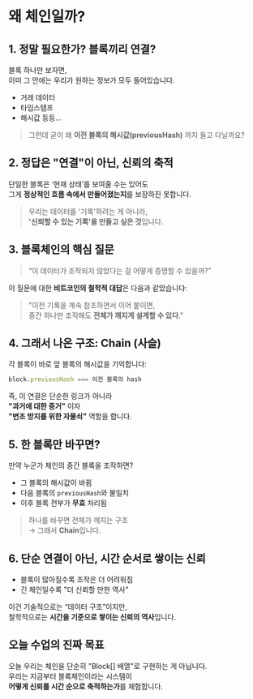 # 왜 체인일까?

## 1. 정말 필요한가? 블록끼리 연결?

블록 하나만 보자면,  
이미 그 안에는 우리가 원하는 정보가 모두 들어있습니다.

- 거래 데이터
- 타임스탬프
- 해시값 등등…

> 그런데 굳이 왜 **이전 블록의 해시값(previousHash)** 까지 들고 다닐까요?

## 2. 정답은 "연결"이 아닌, **신뢰의 축적**

단일한 블록은 ‘현재 상태’를 보여줄 수는 있어도  
그게 **정상적인 흐름 속에서 만들어졌는지**를 보장하진 못합니다.

> 우리는 데이터를 '기록'하려는 게 아니라,  
> **'신뢰할 수 있는 기록'을 만들고 싶은 것**입니다.

## 3. 블록체인의 핵심 질문

> “이 데이터가 조작되지 않았다는 걸 어떻게 증명할 수 있을까?”

이 질문에 대한 **비트코인의 철학적 대답**은 다음과 같았습니다:

> "이전 기록을 계속 참조하면서 이어 붙이면,  
>  중간 하나만 조작해도 **전체가 깨지게 설계할 수 있다**."

## 4. 그래서 나온 구조: Chain (사슬)

각 블록이 바로 앞 블록의 해시값을 기억합니다:

```ts
block.previousHash === 이전 블록의 hash
```

즉, 이 연결은 단순한 링크가 아니라  
**"과거에 대한 증거"** 이자  
**"변조 방지를 위한 자물쇠"** 역할을 합니다.

## 5. 한 블록만 바꾸면?

만약 누군가 체인의 중간 블록을 조작하면?

- 그 블록의 해시값이 바뀜
- 다음 블록의 `previousHash`와 불일치
- 이후 블록 전부가 **무효** 처리됨

> 하나를 바꾸면 전체가 깨지는 구조  
> → 그래서 **Chain**입니다.

## 6. 단순 연결이 아닌, **시간 순서로 쌓이는 신뢰**

- 블록이 많아질수록 조작은 더 어려워짐
- 긴 체인일수록 "더 신뢰할 만한 역사"

이건 기술적으로는 “데이터 구조”이지만,  
철학적으로는 **시간을 기준으로 쌓이는 신뢰의 역사**입니다.

## 오늘 수업의 진짜 목표

오늘 우리는 체인을 단순히 "Block[] 배열"로 구현하는 게 아닙니다.  
우리는 지금부터 블록체인이라는 시스템이  
**어떻게 신뢰를 시간 순으로 축적하는가**를 체험합니다.
